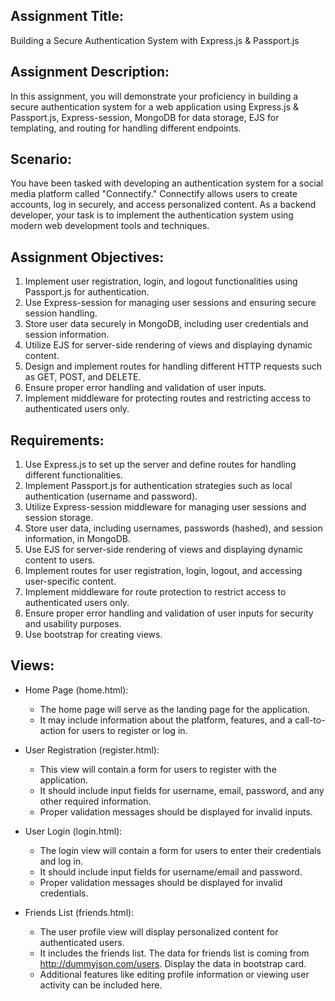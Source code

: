 ## Assignment Title: 
Building a Secure Authentication System with Express.js & Passport.js

## Assignment Description:
In this assignment, you will demonstrate your proficiency in building a secure authentication system for a web application using Express.js & Passport.js, Express-session, MongoDB for data storage, EJS for templating, and routing for handling different endpoints.

## Scenario:
You have been tasked with developing an authentication system for a social media platform called "Connectify." Connectify allows users to create accounts, log in securely, and access personalized content. As a backend developer, your task is to implement the authentication system using modern web development tools and techniques.

## Assignment Objectives:
1. Implement user registration, login, and logout functionalities using Passport.js for authentication.
2. Use Express-session for managing user sessions and ensuring secure session handling.
3. Store user data securely in MongoDB, including user credentials and session information.
4. Utilize EJS for server-side rendering of views and displaying dynamic content.
5. Design and implement routes for handling different HTTP requests such as GET, POST, and DELETE.
6. Ensure proper error handling and validation of user inputs.
7. Implement middleware for protecting routes and restricting access to authenticated users only.

## Requirements:
1. Use Express.js to set up the server and define routes for handling different functionalities.
2. Implement Passport.js for authentication strategies such as local authentication (username and password).
3. Utilize Express-session middleware for managing user sessions and session storage.
4. Store user data, including usernames, passwords (hashed), and session information, in MongoDB.
5. Use EJS for server-side rendering of views and displaying dynamic content to users.
6. Implement routes for user registration, login, logout, and accessing user-specific content.
7. Implement middleware for route protection to restrict access to authenticated users only.
8. Ensure proper error handling and validation of user inputs for security and usability purposes.
9. Use bootstrap for creating views.

## Views:
- Home Page (home.html):
    - The home page will serve as the landing page for the application.
    - It may include information about the platform, features, and a call-to-action for users to register or log in.

- User Registration (register.html):
    - This view will contain a form for users to register with the application.
    - It should include input fields for username, email, password, and any other required information.
    - Proper validation messages should be displayed for invalid inputs.

- User Login (login.html):
    - The login view will contain a form for users to enter their credentials and log in.
    - It should include input fields for username/email and password.
    - Proper validation messages should be displayed for invalid credentials.

- Friends List (friends.html):
    - The user profile view will display personalized content for authenticated users.
    - It includes the friends list. The data for friends list is coming from http://dummyjson.com/users. Display the data in bootstrap card.
    - Additional features like editing profile information or viewing user activity can be included here.
